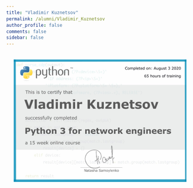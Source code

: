 ```yaml
---
title: "Vladimir Kuznetsov"
permalink: /alumni/Vladimir_Kuznetsov
author_profile: false
comments: false
sidebar: false
---
```


<div style="padding: 20px;">
  <img src="https://raw.githubusercontent.com/pyneng/pyneng.github.io/master/alumni/Vladimir_Kuznetsov.png" alt="Python for network engineers">
</div>

